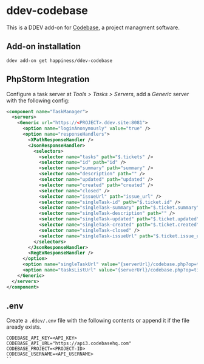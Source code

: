 # ddev-codebase

This is a DDEV add-on for [Codebase](https://www.codebasehq.com), a project managment
software.

## Add-on installation

```
ddev add-on get happiness/ddev-codebase
```

## PhpStorm Integration

Configure a task server at _Tools > Tasks > Servers_, add a _Generic_ server with the
following config:

```xml
<component name="TaskManager">
  <servers>
    <Generic url="https://<PROJECT>.ddev.site:8081">
      <option name="loginAnonymously" value="true" />
      <option name="responseHandlers">
        <XPathResponseHandler />
        <JsonResponseHandler>
          <selectors>
            <selector name="tasks" path="$.tickets" />
            <selector name="id" path="id" />
            <selector name="summary" path="summary" />
            <selector name="description" path="" />
            <selector name="updated" path="updated" />
            <selector name="created" path="created" />
            <selector name="closed" />
            <selector name="issueUrl" path="issue_url" />
            <selector name="singleTask-id" path="$.ticket.id" />
            <selector name="singleTask-summary" path="$.ticket.summary" />
            <selector name="singleTask-description" path="" />
            <selector name="singleTask-updated" path="$.ticket.updated" />
            <selector name="singleTask-created" path="$.ticket.created" />
            <selector name="singleTask-closed" />
            <selector name="singleTask-issueUrl" path="$.ticket.issue_url" />
          </selectors>
        </JsonResponseHandler>
        <RegExResponseHandler />
      </option>
      <option name="singleTaskUrl" value="{serverUrl}/codebase.php?op=ticket&amp;id={id}" />
      <option name="tasksListUrl" value="{serverUrl}/codebase.php?op=tickets" />
    </Generic>
  </servers>
</component>
```

## .env

Create a `.ddev/.env` file with the following contents or append it if the file aready exists.

```.env
CODEBASE_API_KEY=<API_KEY>
CODEBASE_API_URL="https://api3.codebasehq.com"
CODEBASE_PROJECT=<PROJECT-ID>
CODEBASE_USERNAME=<API_USERNAME>
``
